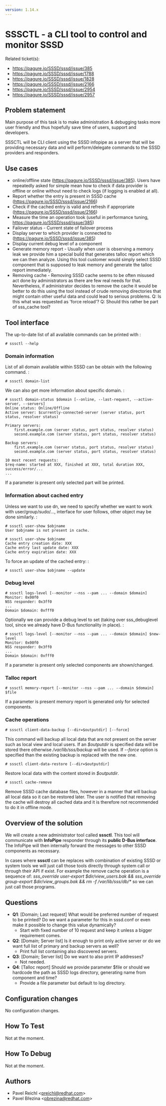 ```yaml
---
version: 1.14.x
---
```


# SSSCTL - a CLI tool to control and monitor SSSD

Related ticket(s):

  - <https://pagure.io/SSSD/sssd/issue/385>
  - <https://pagure.io/SSSD/sssd/issue/1788>
  - <https://pagure.io/SSSD/sssd/issue/1828>
  - <https://pagure.io/SSSD/sssd/issue/2166>
  - <https://pagure.io/SSSD/sssd/issue/2954>
  - <https://pagure.io/SSSD/sssd/issue/2957>

## Problem statement

Main purpose of this task is to make administration & debugging tasks more user friendly and thus hopefully save time of users, support and developers.

SSSCTL will be CLI client using the SSSD infopipe as a server that will be providing necessary data and will perform/delegate commands to the SSSD providers and responders.

## Use cases

  - online/offline state (<https://pagure.io/SSSD/sssd/issue/385>). Users have repeatedly asked for simple mean how to check if data provider is offline or online without need to check logs (if logging is enabled at all).
  - Report whether the entry is present in SSSD cache (<https://pagure.io/SSSD/sssd/issue/2166>)
  - Check if the cached entry is valid and refresh if appropriate (<https://pagure.io/SSSD/sssd/issue/2166>)
  - Measure the time an operation took (useful in performance tuning, <https://pagure.io/SSSD/sssd/issue/385>)
  - Failover status - Current state of failover process
  - Display server to which provider is connected to (<https://pagure.io/SSSD/sssd/issue/385>)
  - Display current debug level of a component
  - Generate memory report - Usually when user is observing a memory leak we provide him a special build that generates talloc report which we can then analyze. Using this tool customer would simply select SSSD component that is supposed to leak memory and generate the talloc report immediately.
  - Removing cache - Removing SSSD cache seems to be often misused act done by administrators as there are few real needs for that. Nevertheless, if administrator decides to remove the cache it would be better to do this using the tool instead of crude removing directories that might contain other useful data and could lead to serious problems. Q: Is this what was requested as 'force reload'? Q: Should this rather be part of sss_cache tool?

## Tool interface

The up-to-date list of all available commands can be printed with :

    # sssctl --help

### Domain information

List of all domain available within SSSD can be obtain with the following command. :

    # sssctl domain-list

We can also get more information about specific domain. :

    # sssctl domain-status $domain [--online, --last-request, --active-server, --servers]
    Online status: Online/Offline
    Active server: $currently-connected-server (server status, port status, resolver status)
    
    Primary servers:
        first.example.com (server status, port status, resolver status)
        second.example.com (server status, port status, resolver status)
    
    Backup servers:
        first.example.com (server status, port status, resolver status)
        second.example.com (server status, port status, resolver status)
    
    10 most recent requests:
    $req-name: started at XXX, finished at XXX, total duration XXX, success/error/...
    ...

If a parameter is present only selected part will be printed.

### Information about cached entry

Unless we want to use dn, we need to specify whether we want to work with user/group/sudo/..., interface for user follows, other object may be done similarly. :

    # sssctl user-show $objname
    User $objname is not present in cache.
    
    # sssctl user-show $objname
    Cache entry creation date: XXX
    Cache entry last update date: XXX
    Cache entry expiration date: XXX

To force an update of the cached entry: :

    # sssctl user-show $objname --update

### Debug level

    # sssctl logs-level [--monitor --nss --pam ... --domain $domain]
    Monitor: 0x00f0
    NSS responder: 0x3ff0
    ...
    Domain $domain: 0xfff0

Optionally we can provide a debug level to set (taking over sss_debuglevel tool, since we already have D-Bus functionality in place). :

    # sssctl logs-level [--monitor --nss --pam ... --domain $domain] $new-level
    Monitor: 0x00f0
    NSS responder: 0x3ff0
    ...
    Domain $domain: 0xfff0

If a parameter is present only selected components are shown/changed.

### Talloc report

    # sssctl memory-report [--monitor --nss --pam ... --domain $domain] $file

If a parameter is present memory report is generated only for selected components.

### Cache operations

    # sssctl client-data-backup [--dir=$outputdir] [--force]

This command will backup all local data that are not present on the server such as local view and local users. If an *$outputdir* is specified data will be stored there otherwise */var/lib/sss/backup* will be used. If *--force* option is specified than the existing backup is replaced with the new one.

    # sssctl client-data-restore [--dir=$outputdir]

Restore local data with the content stored in *$outputdir*.

    # sssctl cache-remove

Remove SSSD cache database files, however in a manner that will backup all local data so it can be restored later. The user is notified that removing the cache will destroy all cached data and it is therefore not recommended to do it in offline mode.

## Overview of the solution

We will create a new administrator tool called **sssctl**. This tool will communicate with **InfoPipe** responder through its **public D-Bus interface**. The InfoPipe will then internally forward the messages to other SSSD components as necessary.

In cases where **sssctl** can be replaces with combination of existing SSSD or system tools we will just call those tools directly through system call or through their API if exist. For example the remove cache operation is a sequence of: *sss_override user-export $dir/view_users.bak && sss_override group-export $dir/view_groups.bak && rm -f /var/lib/sss/db/\** so we can just call those programs.

## Questions

  - **Q1**: [Domain; Last request] What would be preferred number of request to be printed? Do we want a parameter for this in sssd.conf or even make it possible to change this value dynamically?
    - Start with fixed number of 10 request and keep it unless a bigger requirement comes.
  - **Q2**: [Domain; Server list] Is it enough to print only active server or do we want full list of primary and backup servers as well?
    - Print full list containing also discovered servers.
  - **Q3**: [Domain; Server list] Do we want to also print IP addresses?
    - Not needed.
  - **Q4**: [Talloc report] Should we provide parameter $file or should we hardcode the path as SSSD logs directory, generating name from component and time?
    - Provide a file parameter but default to log directory.

## Configuration changes

No configuration changes.

## How To Test

Not at the moment.

## How To Debug

Not at the moment.

## Authors

* Pavel Reichl \<preichl@redhat.com\>
* Pavel Březina \<pbrezina@redhat.com\>
